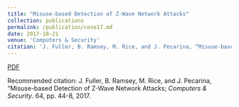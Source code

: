 ```yaml
---
title: "Misuse-based Detection of Z-Wave Network Attacks"
collection: publications
permalink: /publication/cose17.md
date: 2017-10-21
venue: 'Computers & Security'
citation: 'J. Fuller, B. Ramsey, M. Rice, and J. Pecarina, “Misuse-based Detection of Z-Wave Network Attacks; <i>Computers \& Security</i>. 64, pp. 44-8, 2017.'
---
```


[PDF](http://fullerj.github.io/files/cose17.pdf)

Recommended citation: J. Fuller, B. Ramsey, M. Rice, and J. Pecarina, “Misuse-based Detection of Z-Wave Network Attacks; <i>Computers \& Security</i>. 64, pp. 44-8, 2017.
